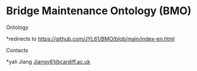 # Bridge Maintenance Ontology (BMO)

Ontology  

*redirects to   https://github.com/JYL61/BMO/blob/main/index-en.html



Contacts

*yali Jiang <Jiangy61@cardiff.ac.uk>
